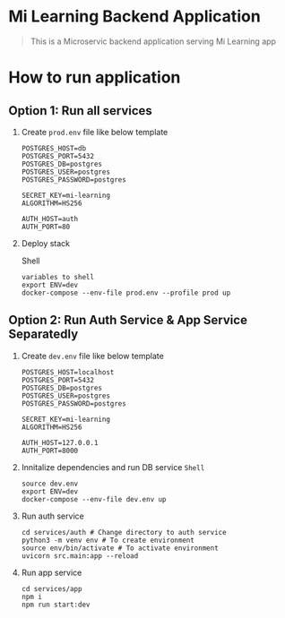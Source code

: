# Mi Learning Backend Application

> This is a Microservic backend application serving Mi Learning app

# How to run application

## Option 1: Run all services

1. Create `prod.env` file like below template

   ```
   POSTGRES_HOST=db
   POSTGRES_PORT=5432
   POSTGRES_DB=postgres
   POSTGRES_USER=postgres
   POSTGRES_PASSWORD=postgres

   SECRET_KEY=mi-learning
   ALGORITHM=HS256

   AUTH_HOST=auth
   AUTH_PORT=80
   ```

2. Deploy stack

   Shell

   ```
   variables to shell
   export ENV=dev
   docker-compose --env-file prod.env --profile prod up
   ```

## Option 2: Run Auth Service & App Service Separatedly

1. Create `dev.env` file like below template

   ```
   POSTGRES_HOST=localhost
   POSTGRES_PORT=5432
   POSTGRES_DB=postgres
   POSTGRES_USER=postgres
   POSTGRES_PASSWORD=postgres

   SECRET_KEY=mi-learning
   ALGORITHM=HS256

   AUTH_HOST=127.0.0.1
   AUTH_PORT=8000
   ```

2. Innitalize dependencies and run DB service
   `Shell`

   ```
   source dev.env
   export ENV=dev
   docker-compose --env-file dev.env up
   ```

3. Run auth service

   ```
   cd services/auth # Change directory to auth service
   python3 -m venv env # To create environment
   source env/bin/activate # To activate environment
   uvicorn src.main:app --reload
   ```

4. Run app service

   ```
   cd services/app
   npm i
   npm run start:dev
   ```
